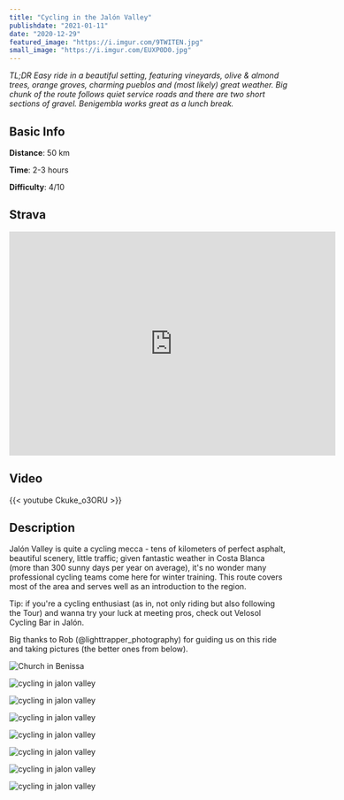 ```yaml
---
title: "Cycling in the Jalón Valley"
publishdate: "2021-01-11"
date: "2020-12-29"
featured_image: "https://i.imgur.com/9TWITEN.jpg"
small_image: "https://i.imgur.com/EUXP0D0.jpg"
---
```


*TL;DR Easy ride in a beautiful setting, featuring vineyards, olive & almond trees, orange groves, charming pueblos and (most likely) great weather. Big chunk of the route follows quiet service roads and there are two short sections of gravel. Benigembla works great as a lunch break.*

## Basic Info

**Distance**: 50 km

**Time**: 2-3 hours

**Difficulty**: 4/10

## Strava

<div class="strava-container">
<iframe height='405' width='590' frameborder='0' allowtransparency='true' scrolling='yes' src='https://www.strava.com/activities/4535503858/embed/8a0f087c605f571564b66ec7565a92db43c36d82'></iframe>
</div>

## Video

{{< youtube Ckuke_o3ORU >}}

## Description

Jalón Valley is quite a cycling mecca - tens of kilometers of perfect asphalt, beautiful scenery, little traffic; given fantastic weather in Costa Blanca (more than 300 sunny days per year on average), it's no wonder many professional cycling teams come here for winter training. This route covers most of the area and serves well as an introduction to the region.

Tip: if you're a cycling enthusiast (as in, not only riding but also following the Tour) and wanna try your luck at meeting pros, check out Velosol Cycling Bar in Jalón.

Big thanks to Rob (@lighttrapper_photography) for guiding us on this ride and taking pictures (the better ones from below).

![Church in Benissa](https://i.imgur.com/elR3yA2.jpg)

![cycling in jalon valley](https://i.imgur.com/qDTnZXm.jpg)

![cycling in jalon valley](https://i.imgur.com/HTqWcQI.jpg)

![cycling in jalon valley](https://i.imgur.com/rdun2St.jpg)

![cycling in jalon valley](https://i.imgur.com/NIvfxjH.jpg)

![cycling in jalon valley](https://i.imgur.com/WQw4uTb.jpgg)

![cycling in jalon valley](https://i.imgur.com/XCUbeUK.jpg)

![cycling in jalon valley](https://i.imgur.com/JgatEnS.jpg)